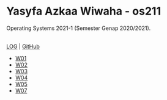 # Yasyfa Azkaa Wiwaha - os211
Operating Systems 2021-1 (Semester Genap 2020/2021).
<br><br>

[LOG](TXT/mylog.txt) | 
[GitHub](https://github.com/YasyfaWiwaha/os211)<br>

- [W01](w01.md)
- [W02](w02.md)
- [W03](w03.md)
- [W04](w04.md)
- [W05](w05.md)
- [W07](w07.md)
